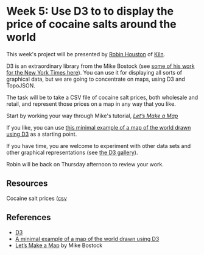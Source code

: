 # Week 5: Use D3 to to display the price of cocaine salts around the world

This week's project will be presented by [Robin Houston](https://twitter.com/robinhouston) of [Kiln](http://www.kiln.it/).

D3 is an extraordinary library from the Mike Bostock (see [some of his work for the New York Times here](http://bost.ocks.org/mike/)). You can use it for displaying all sorts of graphical data, but we are going to concentrate on maps, using D3 and TopoJSON.

The task will be to take a CSV file of cocaine salt prices, both wholesale and retail, and represent those prices on a map in any way that you like. 

Start by working your way through Mike's tutorial, *[Let’s Make a Map](http://bost.ocks.org/mike/map/)*

If you like, you can use [this minimal example of a map of the world drawn using D3](http://foundersandcoders.org/resources/d3/minimal.html) as a starting point.

If you have time, you are welcome to experiment with other data sets and other graphical representations (see [the D3 gallery](https://github.com/mbostock/d3/wiki/Gallery)).

Robin will be back on Thursday afternoon to review your work.

## Resources

Cocaine salt prices ([csv](http://foundersandcoders.org/resources/d3/cocaine-salts-price-per-gram.csv)

## References

* [D3](http://d3js.org/)
* [A minimal example of a map of the world drawn using D3](http://foundersandcoders.org/resources/d3/minimal.html)
* [Let’s Make a Map](http://bost.ocks.org/mike/map/) by Mike Bostock



